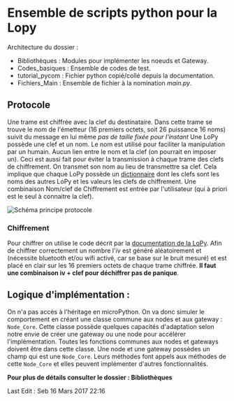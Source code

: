 # Ensemble de scripts python pour la Lopy

Architecture du dossier :

- Bibliothèques : Modules pour implémenter les noeuds et Gateway.
- Codes\_basiques : Ensemble de codes de test.
- tutorial\_pycom : Fichier python copié/collé depuis la documentation.
- Fichiers\_Main : Ensemble de fichier à la nomination *main.py*.


## Protocole

Une trame est chiffrée avec la clef du destinataire.
Dans cette trame se trouve le *nom* de l'émetteur (16 premiers octets, soit 26 puissance 16 noms)
suivit du message en lui même *pas de taille fixée pour l'instant*
Une LoPy possède une clef et un nom. Le nom est utilisé pour faciliter la manipulation par
un humain. Aucun lien entre le nom et la clef (on pourrait en imposer un).
Ceci est aussi fait pour éviter la transmission à chaque trame des clefs de chiffrement. On transmet son nom au lieu de transmettre sa clef. 
Cela implique que chaque LoPy possède un [dictionnaire](https://openclassrooms.com/courses/apprenez-a-programmer-en-python/les-dictionnaires-2)
dont les clefs sont les noms des autres LoPy et les valeurs les clefs de chiffrement.
Une combinaison Nom/clef de Chiffrement est entrée par l'utilisateur (qui à priori est le seul à connaitre la clef).

![Schéma principe protocole](https://github.com/SRimbaud/Passerelle_LoPy/blob/master/scripts/Sch%C3%A9ma_trame.jpg)

### Chiffrement

Pour chiffrer on utilise le code décrit par la [documentation de la LoPy](https://docs.pycom.io/pycom_esp32/library/ucrypto.AES.html ).
Afin de chiffrer correctement un nombre l'*iv* est généré aléatoirement et (nécessite bluetooth et/ou wifi activé, car se base sur le bruit mesuré)
et est placé en clair sur les 16 premiers octets de chaque trame chiffrée. **Il faut une combinaison iv + clef pour déchiffrer pas de panique**.


## Logique d'implémentation :

On n'a pas accès à l'héritage en microPython. On va donc simuler le comportement en créant une classe commune
aux nodes et aux gateway : `Node_Core`. Cette classe possède quelques capacités d'adaptation selon notre envie de
créer une gateway ou une node pour accélérer l'implémentation. Toutes les fonctions communes aux nodes et gateways
doivent être dans cette classe.
Une node et une gateway possèdes un champ qui est une `Node_Core`. Leurs méthodes font appels aux méthodes de cette
`Node_Core` et elles peuvent implémenter d'autres fonctionnalités.

**Pour plus de détails consulter le dossier : Bibliothèques**



Last Edit : Seb 16 Mars 2017 22:16
